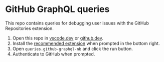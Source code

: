 # GitHub GraphQL queries 

This repo contains queries for debugging user issues with the GitHub Repositories extension.

1. Open this repo in [vscode.dev](https://vscode.dev/github/joyceerhl/vscode-remotehub-debug) or [github.dev](https://github.dev/joyceerhl/vscode-remotehub-debug).
2. Install the [recommended extension](https://marketplace.visualstudio.com/items?itemName=joyceerhl.github-graphql-nb) when prompted in the bottom right.
3. Open `queries.github-graphql-nb` and click the run button.
4. Authenticate to GitHub when prompted.
